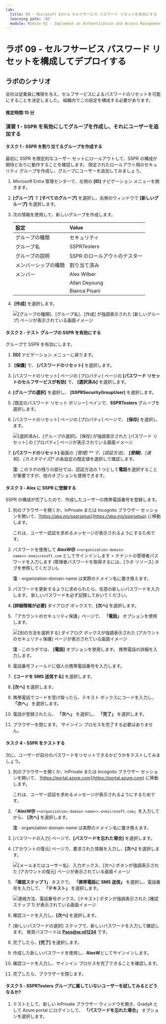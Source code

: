 ```yaml
---
lab:
  title: 09 - Microsoft Entra セルフサービス パスワード リセットを有効にする
  learning path: '02'
  module: Module 02 - Implement an Authentication and Access Management Solution
---
```


# ラボ 09 - セルフサービス パスワード リセットを構成してデプロイする
## ラボのシナリオ

会社は従業員に権限を与え、セルフサービスによるパスワードのリセットを可能にすることを決定しました。 組織内でこの設定を構成する必要があります。

#### 推定時間:15 分

### 演習 1 - SSPR を有効にしてグループを作成し、それにユーザーを追加する

#### タスク 1 - SSPR を割り当てるグループを作成する

最初に SSPR を限定的なユーザー セットにロールアウトして、SSPR の構成が期待どおりに動作することを確認します。 限定されたロールアウト用のセキュリティ グループを作成し、グループにユーザーを追加してみましょう。

1. Microsoft Entra 管理センターで、左側の **[ID]** ナビゲーション メニューを開きます。
1. **[グループ]** で **[すべてのグループ]** を選択し、右側のウィンドウで **[新しいグループ]** を選択します。

2. 次の情報を使用して、新しいグループを作成します。

    | **設定**| **Value**|
    | :--- | :--- |
    | グループの種類| セキュリティ|
    | グループ名| SSPRTesters|
    | グループの説明| SSPR のロールアウトのテスター|
    | メンバーシップの種類| 割り当て済み|
    | メンバー| Alex Wilber |
    | |  Allan Deyoung |
    | | Bianca Pisani |
  
    
3.  **[作成]** を選択します。

    ![[グループの種類]、[グループ名]、[作成] が強調表示された [新しいグループ] ページが表示されている画面イメージ](./media/lp2-mod2-create-sspr-security-group.png)

#### タスク 2 - テスト グループの SSPR を有効にする

グループで SSPR を有効にします。

1. **[ID]** ナビゲーション メニューに戻ります。

2.  **[保護]** で、 **[パスワードのリセット]** を選択します。

3. [パスワードのリセット] ページの [プロパティ] ページの **[パスワード リセットのセルフサービスが有効]** で、 **[選択済み]** を選択します。

4. **[グループの選択]** を選択し、 **[SSPRSecurityGroupUser]** を選択します。

5. [既定のパスワード リセット ポリシー] ペインで、**SSPRTesters** グループを選択します。

6. [パスワードのリセット] ページの [プロパティ] ページで、 **[保存]** を選択します。

    ![[選択済み]、[グループの選択]、[保存] が強調表示された [パスワード リセット] の [プロパティ] ページが表示されている画面イメージ](./media/lp2-mod2-enable-password-reset-for-selected-group.png)

7. **[パスワードのリセット]** 画面の  **[管理]* ** で、[認証方法]**、 **[登録]**、**[通知]**、**[カスタマイズ]** の各設定の既定値を選択して確認します。

    **注**: このラボの残りの部分では、認証方法の 1 つとして**電話**を選択することが重要ですが、他のオプションも使用できます。

#### タスク 3 - Alex に SSPR に登録する

SSPR の構成が完了したので、作成したユーザーの携帯電話番号を登録します。

1. 別のブラウザーを開くか、InPrivate または Incognito ブラウザー セッションを開いて、[https://aka.ms/ssprsetup](https://aka.ms/ssprsetup) に移動します。

    これは、ユーザー認証を求めるメッセージが表示されるようにするためです。

2. パスワードを使用して **AlexW@** `<<organization-domain-name>>.onmicrosoft.com` としてサインインします = テナントの管理者パスワードを入力します (管理者パスワードを取得するには、[ラボ リソース] タブを参照してください)。

    **注** - organization-domain-name は実際のドメイン名に置き換えます。

3. パスワードを更新するように求められたら、任意の新しいパスワードを入力します。 新しいパスワードを必ず記録しておいてください。

4. **[詳細情報が必要]** ダイアログ ボックスで、**[次へ]** を選択します。

5. 「アカウントのセキュリティ保護」ページで、 **「電話」** オプションを使用します。

    ![[別の方法を選択する] ダイアログ ボックスが強調表示された [アカウントのセキュリティ保護] ページが表示されている画面イメージ](./media/lp2-mod2-keep-your-account-secure-page.png)

    **注** - このラボでは、 **[電話]** オプションを使用します。 携帯電話の詳細を入力します。

6. 電話番号フィールドに個人の携帯電話番号を入力します。
7.  **[コードを SMS 送信する]** を選択します。
8. **[次へ]** を選択します。

9. 携帯電話でコードを受け取ったら、テキスト ボックスにコードを入力し、 **「次へ」** を選択します。

10. 電話が登録されたら、 **「次へ」** を選択し、 **「完了」** を選択します。

11. ブラウザーを閉じます。 サインイン プロセスを完了する必要はありません。

#### タスク 4 - SSPR をテストする

次に、ユーザーが自分のパスワードをリセットできるかどうかをテストしてみましょう。

1. 別のブラウザーを開くか、InPrivate または Incognito ブラウザー セッションを開いて、 [https://portal.azure.com](https://portal.azure.com) に移動します。

    これは、ユーザー認証を求めるメッセージが表示されるようにするためです。

2. 「**AlexW@** `<<organization-domain-name>>.onmicrosoft.com`」を入力してから、 **[次へ]** を選択します。

    **注** - organization-domain-name は実際のドメイン名に置き換えます。

3. [パスワードの入力] ページで、**[パスワードを忘れた場合]** を選択します。

4. [アカウントの復元] ページで、要求された情報を入力し、**[次へ]** を選択します。

    ![[メールまたはユーザー名]、入力ボックス、[次へ] ボタンが強調表示された [アカウントの復元] ページが表示されている画面イメージ](./media/lp2-mod2-get-back-into-your-account-page.png)

5. **「確認ステップ 1」** タスクで、 **「携帯電話に SMS 送信」** を選択し、電話番号を入力して、 **「テキスト」** を選択します。

    ![連絡方法、電話番号ボックス、[テキスト] ボタンが強調表示された [確認ステップ 1] が表示されている画面イメージ](./media/lp2-mod2-sspr-verification-step-1.png)

6. 確認コードを入力し、**[次へ]** を選択します。

7. [新しいパスワードの選択] ステップで、新しいパスワードを入力して確認します。  推奨パスワードは **Pass@w.rd1234** です。

8. 完了したら、**[完了]** を選択します。

9. 作成した新しいパスワードを使用し、**AlexW**としてサインインします。

10. 確認コードを入力し、サインイン プロセスを完了できることを確認します。

11. 完了したら、ブラウザーを閉じます。

#### タスク 5 - SSPRTesters グループに属していないユーザーを試してみるとどうなるか?

1. テストとして、新しい InPrivate ブラウザー ウィンドウを開き、GradyA として Azure portal にログインして、 **「パスワードを忘れた場合」** オプションを選択します。
